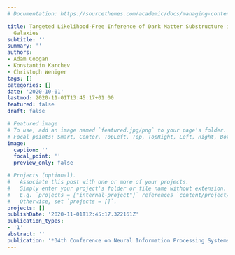 ```yaml
---
# Documentation: https://sourcethemes.com/academic/docs/managing-content/

title: Targeted Likelihood-Free Inference of Dark Matter Substructure in Strongly-Lensed
  Galaxies
subtitle: ''
summary: ''
authors:
- Adam Coogan
- Konstantin Karchev
- Christoph Weniger
tags: []
categories: []
date: '2020-10-01'
lastmod: 2020-11-01T13:45:17+01:00
featured: false
draft: false

# Featured image
# To use, add an image named `featured.jpg/png` to your page's folder.
# Focal points: Smart, Center, TopLeft, Top, TopRight, Left, Right, BottomLeft, Bottom, BottomRight.
image:
  caption: ''
  focal_point: ''
  preview_only: false

# Projects (optional).
#   Associate this post with one or more of your projects.
#   Simply enter your project's folder or file name without extension.
#   E.g. `projects = ["internal-project"]` references `content/project/deep-learning/index.md`.
#   Otherwise, set `projects = []`.
projects: []
publishDate: '2020-11-01T12:45:17.322161Z'
publication_types:
- '1'
abstract: ''
publication: '*34th Conference on Neural Information Processing Systems*'
---
```

